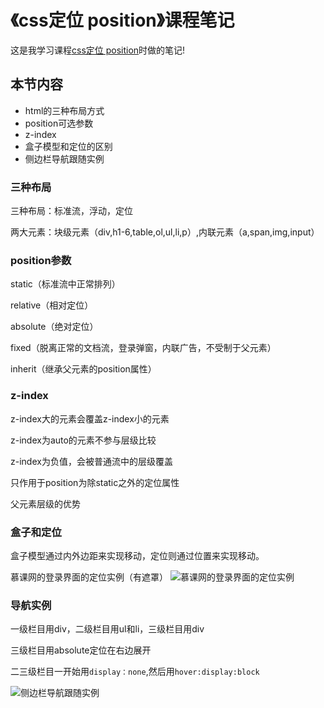 [^_^]: # ( -*- coding: utf-8 -*-)
[^_^]: # ( @Author: yang zhou)
[^_^]: # ( @Date:   2018-02-10 10:20:10)
[^_^]: # ( @Last modified by:   yang zhou)
[^_^]: # ( @Last Modified time: 2018-02-10 12:22:08)

# 《css定位 position》课程笔记 #

这是我学习课程[css定位 position][1]时做的笔记!

## 本节内容 ##

 - html的三种布局方式
 - position可选参数
 - z-index
 - 盒子模型和定位的区别
 - 侧边栏导航跟随实例

### 三种布局 ###

 三种布局：标准流，浮动，定位

 两大元素：块级元素（div,h1-6,table,ol,ul,li,p）,内联元素（a,span,img,input）

### position参数 ###

static（标准流中正常排列）

relative（相对定位）

absolute（绝对定位）

fixed（脱离正常的文档流，登录弹窗，内联广告，不受制于父元素）

inherit（继承父元素的position属性）

### z-index ###
z-index大的元素会覆盖z-index小的元素

z-index为auto的元素不参与层级比较

z-index为负值，会被普通流中的层级覆盖

只作用于position为除static之外的定位属性

父元素层级的优势

### 盒子和定位 ###
盒子模型通过内外边距来实现移动，定位则通过位置来实现移动。

慕课网的登录界面的定位实例（有遮罩）
![慕课网的登录界面的定位实例][2]

### 导航实例 ###
一级栏目用div，二级栏目用ul和li，三级栏目用div

三级栏目用absolute定位在右边展开

二三级栏目一开始用`display：none`,然后用`hover:display:block`

![侧边栏导航跟随实例][3]


  [1]: http://www.imooc.com/learn/931
  [2]: //img.mukewang.com/5a5c058f00016cf710960613.jpg
  [3]: //img.mukewang.com/5a5c07f10001ba4506410606.jpg
